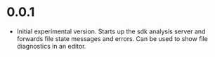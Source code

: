 # 0.0.1

- Initial experimental version. Starts up the sdk analysis server and forwards
  file state messages and errors. Can be used to show file diagnostics in an
  editor.
